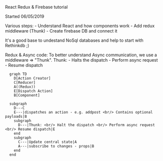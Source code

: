 React Redux & Firebase tutorial


Started 06/05/2019

Various steps:
    - Understand React and how components work
    - Add redux middleware (Thunk)
    - Create firebase DB and connect it

It's a good base to undestand NoSql databases and help to start with Rethinkdb ;)

Redux & Async code:
 To better understand Async communication, we use a middleware => "Thunk".
  Thunk:
    - Halts the dispatch
    - Perform async request 
    - Resume dispatch

```mermaid
  graph TD
    D[Action Creator]
    C[Reducer]
    A((Redux))
    E[Dispatch Action]
    B[Component]

  subgraph 
    D---C
    E---|dispatches an action - e.g. addpost <br/> Contains optional payloads|B
    subgraph  
      D---|Thunk: <br/> Halt the dispatch <br/> Perform async request <br/> Resume dispatch|E
    end
    subgraph 
      C---|Update central state|A
      A---|subscribe to changes - props|B
    end
  end
```